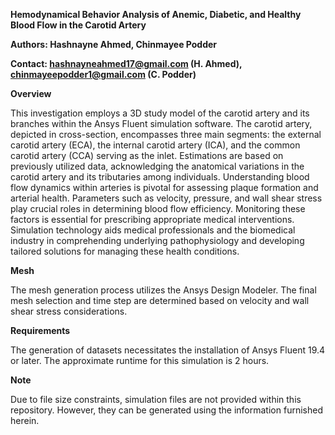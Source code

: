 **Hemodynamical Behavior Analysis of Anemic, Diabetic, and Healthy Blood Flow in the Carotid Artery**

**Authors: Hashnayne Ahmed, Chinmayee Podder**

**Contact: hashnayneahmed17@gmail.com (H. Ahmed), chinmayeepodder1@gmail.com (C. Podder)**

**Overview**

This investigation employs a 3D study model of the carotid artery and its branches within the Ansys Fluent simulation software. The carotid artery, depicted in cross-section, encompasses three main segments: the external carotid artery (ECA), the internal carotid artery (ICA), and the common carotid artery (CCA) serving as the inlet. Estimations are based on previously utilized data, acknowledging the anatomical variations in the carotid artery and its tributaries among individuals.
Understanding blood flow dynamics within arteries is pivotal for assessing plaque formation and arterial health. Parameters such as velocity, pressure, and wall shear stress play crucial roles in determining blood flow efficiency. Monitoring these factors is essential for prescribing appropriate medical interventions. Simulation technology aids medical professionals and the biomedical industry in comprehending underlying pathophysiology and developing tailored solutions for managing these health conditions.

**Mesh**

The mesh generation process utilizes the Ansys Design Modeler. The final mesh selection and time step are determined based on velocity and wall shear stress considerations.

**Requirements**

The generation of datasets necessitates the installation of Ansys Fluent 19.4 or later. The approximate runtime for this simulation is 2 hours.

**Note**

Due to file size constraints, simulation files are not provided within this repository. However, they can be generated using the information furnished herein.
